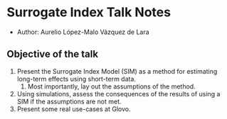 # Surrogate Index Talk Notes
* Author: Aurelio López-Malo Vázquez de Lara

## Objective of the talk
1. Present the Surrogate Index Model (SIM) as a method for estimating long-term effects using short-term data.
    1. Most importantly, lay out the assumptions of the method.
2. Using simulations, assess the consequences of the results of using a SIM if the assumptions are not met.
3. Present some real use-cases at Glovo.